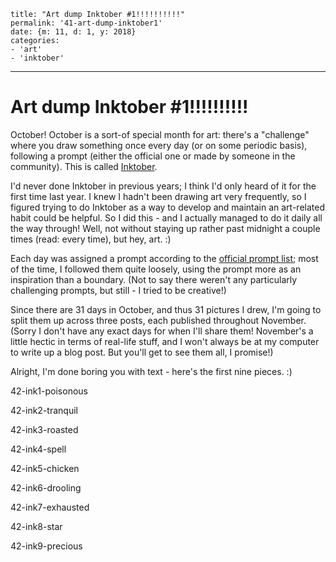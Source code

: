 
    title: "Art dump Inktober #1!!!!!!!!!!"
    permalink: '41-art-dump-inktober1'
    date: {m: 11, d: 1, y: 2018}
    categories:
    - 'art'
    - 'inktober'

---

# Art dump Inktober #1!!!!!!!!!!

October! October is a sort-of special month for art: there's a "challenge" where you draw something once every day (or on some periodic basis), following a prompt (either the official one or made by someone in the community). This is called [Inktober][inktober].

I'd never done Inktober in previous years; I think I'd only heard of it for the first time last year. I knew I hadn't been drawing art very frequently, so I figured trying to do Inktober as a way to develop and maintain an art-related habit could be helpful. So I did this - and I actually managed to do it daily all the way through! Well, not without staying up rather past midnight a couple times (read: every time), but hey, art. :)

Each day was assigned a prompt according to the [official prompt list][prompts]; most of the time, I followed them quite loosely, using the prompt more as an inspiration than a boundary. (Not to say there weren't any particularly challenging prompts, but still - I tried to be creative!)

Since there are 31 days in October, and thus 31 pictures I drew, I'm going to split them up across three posts, each published throughout November. (Sorry I don't have any exact days for when I'll share them! November's a little hectic in terms of real-life stuff, and I won't always be at my computer to write up a blog post. But you'll get to see them all, I promise!)

Alright, I'm done boring you with text - here's the first nine pieces. :)

<art noext>42-ink1-poisonous</art>

<art noext>42-ink2-tranquil</art>

<art noext>42-ink3-roasted</art>

<art noext>42-ink4-spell</art>

<art noext>42-ink5-chicken</art>

<art noext>42-ink6-drooling</art>

<art noext>42-ink7-exhausted</art>

<art noext>42-ink8-star</art>

<art noext>42-ink9-precious</art>

  [inktober]: https://inktober.com/
  [prompts]: https://inktober.com/rules/

